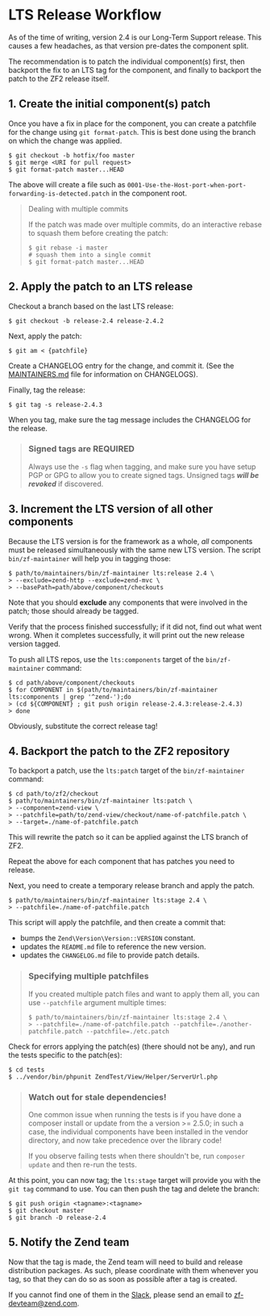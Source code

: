 # LTS Release Workflow

As of the time of writing, version 2.4 is our Long-Term Support release. This causes a few
headaches, as that version pre-dates the component split.

The recommendation is to patch the individual component(s) first, then backport the fix to an LTS
tag for the component, and finally to backport the patch to the ZF2 release itself.

## 1. Create the initial component(s) patch

Once you have a fix in place for the component, you can create a patchfile for the change using `git
format-patch`. This is best done using the branch on which the change was applied.

```console
$ git checkout -b hotfix/foo master
$ git merge <URI for pull request>
$ git format-patch master...HEAD
```

The above will create a file such as `0001-Use-the-Host-port-when-port-forwarding-is-detected.patch`
in the component root.

> Dealing with multiple commits
>
> If the patch was made over multiple commits, do an interactive rebase to squash them before
> creating the patch:
> 
> ```console
> $ git rebase -i master
> # squash them into a single commit
> $ git format-patch master...HEAD
> ```

## 2. Apply the patch to an LTS release

Checkout a branch based on the last LTS release:

```console
$ git checkout -b release-2.4 release-2.4.2
```

Next, apply the patch:

```console
$ git am < {patchfile}
```

Create a CHANGELOG entry for the change, and commit it. (See the [MAINTAINERS.md](MAINTAINERS.md)
file for information on CHANGELOGS).

Finally, tag the release:

```console
$ git tag -s release-2.4.3
```

When you tag, make sure the tag message includes the CHANGELOG for the release.

> ### Signed tags are REQUIRED
>
> Always use the `-s` flag when tagging, and make sure you have setup PGP or GPG
> to allow you to create signed tags. Unsigned tags _**will be revoked**_ if
> discovered.

## 3. Increment the LTS version of all other components

Because the LTS version is for the framework as a whole, *all* components must be released
simultaneously with the same new LTS version. The script `bin/zf-maintainer` will help you in
tagging those:

```console
$ path/to/maintainers/bin/zf-maintainer lts:release 2.4 \
> --exclude=zend-http --exclude=zend-mvc \
> --basePath=path/above/component/checkouts
```

Note that you should **exclude** any components that were involved in the patch; those should
already be tagged.

Verify that the process finished successfully; if it did not, find out what went wrong. When it
completes successfully, it will print out the new release version tagged.

To push all LTS repos, use the `lts:components` target of the `bin/zf-maintainer` command:

```console
$ cd path/above/component/checkouts
$ for COMPONENT in $(path/to/maintainers/bin/zf-maintainer lts:components | grep '^zend-');do
> (cd ${COMPONENT} ; git push origin release-2.4.3:release-2.4.3)
> done
```

Obviously, substitute the correct release tag!

## 4. Backport the patch to the ZF2 repository

To backport a patch, use the `lts:patch` target of the `bin/zf-maintainer` command:

```console
$ cd path/to/zf2/checkout
$ path/to/maintainers/bin/zf-maintainer lts:patch \
> --component=zend-view \
> --patchfile=path/to/zend-view/checkout/name-of-patchfile.patch \
> --target=./name-of-patchfile.patch
```

This will rewrite the patch so it can be applied against the LTS branch of ZF2.

Repeat the above for each component that has patches you need to release.

Next, you need to create a temporary release branch and apply the patch.

```console
$ path/to/maintainers/bin/zf-maintainer lts:stage 2.4 \
> --patchfile=./name-of-patchfile.patch
```

This script will apply the patchfile, and then create a commit that:

- bumps the `Zend\Version\Version::VERSION` constant.
- updates the `README.md` file to reference the new version.
- updates the `CHANGELOG.md` file to provide patch details.

> ### Specifying multiple patchfiles
>
> If you created multiple patch files and want to apply them all, you can use
> `--patchfile` argument multiple times:
>
> ```console
> $ path/to/maintainers/bin/zf-maintainer lts:stage 2.4 \
> > --patchfile=./name-of-patchfile.patch --patchfile=./another-patchfile.patch --patchfile=./etc.patch
> ```

Check for errors applying the patch(es) (there should not be any), and run the tests specific to the
patch(es):

```console
$ cd tests
$ ../vendor/bin/phpunit ZendTest/View/Helper/ServerUrl.php
```

> ### Watch out for stale dependencies!
>
> One common issue when running the tests is if you have done a composer install or update from the
> a version >= 2.5.0; in such a case, the individual components have been installed in the vendor
> directory, and now take precedence over the library code!
>
> If you observe failing tests when there shouldn't be, run `composer update` and then re-run the
> tests.

At this point, you can now tag; the `lts:stage` target will provide you with the
`git tag` command to use. You can then push the tag and delete the branch:

```console
$ git push origin <tagname>:<tagname>
$ git checkout master
$ git branch -D release-2.4
```

## 5. Notify the Zend team

Now that the tag is made, the Zend team will need to build and release distribution packages. As
such, please coordinate with them whenever you tag, so that they can do so as soon as possible after
a tag is created.

If you cannot find one of them in the [Slack](https://zendframework-slack.herokuapp.com),
please send an email to zf-devteam@zend.com.
